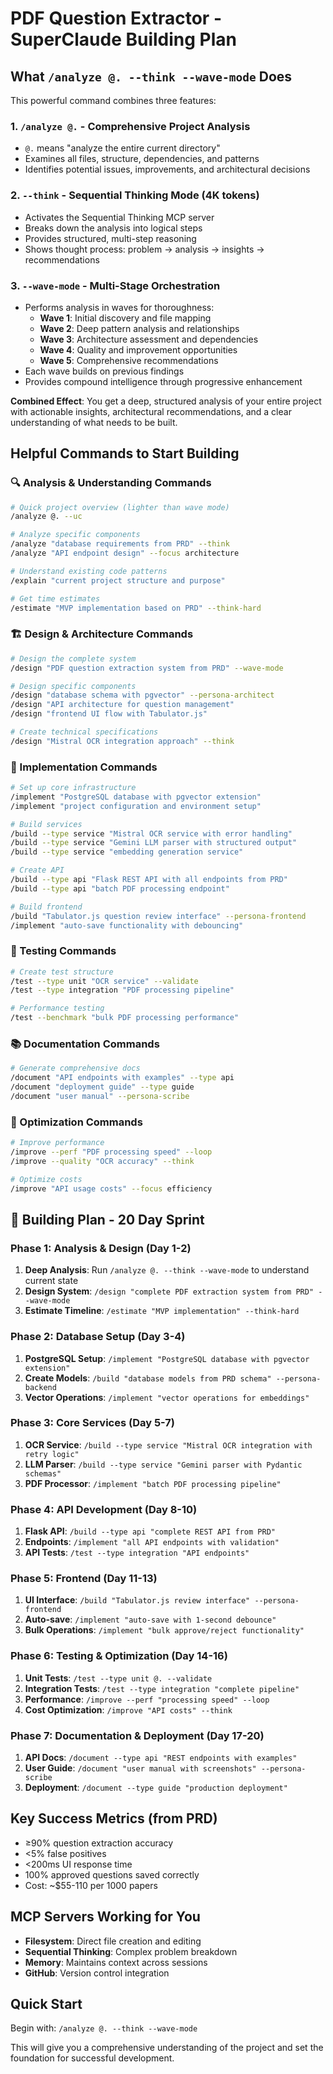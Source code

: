 # PDF Question Extractor - SuperClaude Building Plan

## What `/analyze @. --think --wave-mode` Does

This powerful command combines three features:

### 1. **`/analyze @.`** - Comprehensive Project Analysis
- `@.` means "analyze the entire current directory"
- Examines all files, structure, dependencies, and patterns
- Identifies potential issues, improvements, and architectural decisions

### 2. **`--think`** - Sequential Thinking Mode (4K tokens)
- Activates the Sequential Thinking MCP server
- Breaks down the analysis into logical steps
- Provides structured, multi-step reasoning
- Shows thought process: problem → analysis → insights → recommendations

### 3. **`--wave-mode`** - Multi-Stage Orchestration
- Performs analysis in waves for thoroughness:
  - **Wave 1**: Initial discovery and file mapping
  - **Wave 2**: Deep pattern analysis and relationships
  - **Wave 3**: Architecture assessment and dependencies
  - **Wave 4**: Quality and improvement opportunities
  - **Wave 5**: Comprehensive recommendations
- Each wave builds on previous findings
- Provides compound intelligence through progressive enhancement

**Combined Effect**: You get a deep, structured analysis of your entire project with actionable insights, architectural recommendations, and a clear understanding of what needs to be built.

## Helpful Commands to Start Building

### 🔍 Analysis & Understanding Commands

```bash
# Quick project overview (lighter than wave mode)
/analyze @. --uc

# Analyze specific components
/analyze "database requirements from PRD" --think
/analyze "API endpoint design" --focus architecture

# Understand existing code patterns
/explain "current project structure and purpose"

# Get time estimates
/estimate "MVP implementation based on PRD" --think-hard
```

### 🏗️ Design & Architecture Commands

```bash
# Design the complete system
/design "PDF question extraction system from PRD" --wave-mode

# Design specific components
/design "database schema with pgvector" --persona-architect
/design "API architecture for question management"
/design "frontend UI flow with Tabulator.js"

# Create technical specifications
/design "Mistral OCR integration approach" --think
```

### 🚀 Implementation Commands

```bash
# Set up core infrastructure
/implement "PostgreSQL database with pgvector extension"
/implement "project configuration and environment setup"

# Build services
/build --type service "Mistral OCR service with error handling"
/build --type service "Gemini LLM parser with structured output"
/build --type service "embedding generation service"

# Create API
/build --type api "Flask REST API with all endpoints from PRD"
/build --type api "batch PDF processing endpoint"

# Build frontend
/build "Tabulator.js question review interface" --persona-frontend
/implement "auto-save functionality with debouncing"
```

### 🧪 Testing Commands

```bash
# Create test structure
/test --type unit "OCR service" --validate
/test --type integration "PDF processing pipeline"

# Performance testing
/test --benchmark "bulk PDF processing performance"
```

### 📚 Documentation Commands

```bash
# Generate comprehensive docs
/document "API endpoints with examples" --type api
/document "deployment guide" --type guide
/document "user manual" --persona-scribe
```

### 🔧 Optimization Commands

```bash
# Improve performance
/improve --perf "PDF processing speed" --loop
/improve --quality "OCR accuracy" --think

# Optimize costs
/improve "API usage costs" --focus efficiency
```

## 🎯 Building Plan - 20 Day Sprint

### Phase 1: Analysis & Design (Day 1-2)
1. **Deep Analysis**: Run `/analyze @. --think --wave-mode` to understand current state
2. **Design System**: `/design "complete PDF extraction system from PRD" --wave-mode`
3. **Estimate Timeline**: `/estimate "MVP implementation" --think-hard`

### Phase 2: Database Setup (Day 3-4)
1. **PostgreSQL Setup**: `/implement "PostgreSQL database with pgvector extension"`
2. **Create Models**: `/build "database models from PRD schema" --persona-backend`
3. **Vector Operations**: `/implement "vector operations for embeddings"`

### Phase 3: Core Services (Day 5-7)
1. **OCR Service**: `/build --type service "Mistral OCR integration with retry logic"`
2. **LLM Parser**: `/build --type service "Gemini parser with Pydantic schemas"`
3. **PDF Processor**: `/implement "batch PDF processing pipeline"`

### Phase 4: API Development (Day 8-10)
1. **Flask API**: `/build --type api "complete REST API from PRD"`
2. **Endpoints**: `/implement "all API endpoints with validation"`
3. **API Tests**: `/test --type integration "API endpoints"`

### Phase 5: Frontend (Day 11-13)
1. **UI Interface**: `/build "Tabulator.js review interface" --persona-frontend`
2. **Auto-save**: `/implement "auto-save with 1-second debounce"`
3. **Bulk Operations**: `/implement "bulk approve/reject functionality"`

### Phase 6: Testing & Optimization (Day 14-16)
1. **Unit Tests**: `/test --type unit @. --validate`
2. **Integration Tests**: `/test --type integration "complete pipeline"`
3. **Performance**: `/improve --perf "processing speed" --loop`
4. **Cost Optimization**: `/improve "API costs" --think`

### Phase 7: Documentation & Deployment (Day 17-20)
1. **API Docs**: `/document --type api "REST endpoints with examples"`
2. **User Guide**: `/document "user manual with screenshots" --persona-scribe`
3. **Deployment**: `/document --type guide "production deployment"`

## Key Success Metrics (from PRD)
- ≥90% question extraction accuracy
- <5% false positives
- <200ms UI response time
- 100% approved questions saved correctly
- Cost: ~$55-110 per 1000 papers

## MCP Servers Working for You
- **Filesystem**: Direct file creation and editing
- **Sequential Thinking**: Complex problem breakdown
- **Memory**: Maintains context across sessions
- **GitHub**: Version control integration

## Quick Start
Begin with: `/analyze @. --think --wave-mode`

This will give you a comprehensive understanding of the project and set the foundation for successful development.